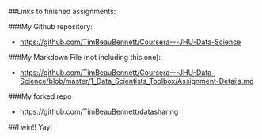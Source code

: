##Links to finished assignments:

###My Github repository:

* https://github.com/TimBeauBennett/Coursera---JHU-Data-Science

###My Markdown File (not including this one):

* https://github.com/TimBeauBennett/Coursera---JHU-Data-Science/blob/master/1_Data_Scientists_Toolbox/Assignment-Details.md

###My forked repo

* https://github.com/TimBeauBennett/datasharing

##I win!! Yay!
